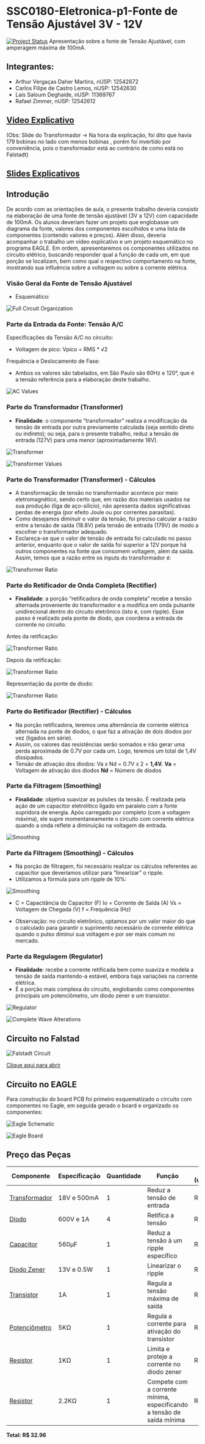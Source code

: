# 
# SSC0180-Eletronica-p1-Fonte de Tensão Ajustável 3V - 12V
[![Project Status](https://badgen.net/badge/BCC-ICMC/2021/blue?icon=terminal)](https://www.icmc.usp.br/)
Apresentação sobre a fonte de Tensão Ajustável, com amperagem máxima de 100mA.
## Integrantes: 
- Arthur Vergaças Daher Martins, nUSP: 12542672
- Carlos Filipe de Castro Lemos, nUSP: 12542630
- Laís Saloum Deghaide, nUSP: 11369767
- Rafael Zimmer, nUSP: 12542612

## [Video Explicativo](https://drive.google.com/file/d/1rR6jG3XRCm0vJ2gCErPLd6zFY5oDtITS/view)
(Obs: Slide do Transformador -> Na hora da explicação, foi dito que havia 179 bobinas no lado com menos bobinas , porém foi invertido por conveniência, pois o transformador está ao contrário de como está no Falstadt)
## [Slides Explicativos](https://docs.google.com/presentation/d/16bPbDchU_gi0e6y3p-GB68edqlrLqPZabgu-Sr-JJxo/edit?usp=sharing)

## Introdução
De acordo com as orientações de aula, o presente trabalho deveria consistir na elaboração de uma fonte de tensão ajustável (3V a 12V) com capacidade de 100mA.
Os alunos deveriam fazer um projeto que englobasse um diagrama da fonte, valores dos componentes escolhidos e uma lista de componentes (contendo valores e preços). Além disso, deveria acompanhar o trabalho um vídeo explicativo e um projeto esquemático no programa EAGLE.
Em ordem, apresentaremos os componentes utilizados no circuito elétrico, buscando responder qual a função de cada um, em que porção se localizam, bem como qual o respectivo comportamento na fonte, mostrando sua influência sobre a voltagem ou sobre a corrente elétrica.

### Visão Geral da Fonte de Tensão Ajustável
- Esquemático:

![Full Circuit Organization](./images/full_scheme.png)

### Parte da Entrada da Fonte: Tensão A/C

Especificações da Tensão A/C no circuito:
- Voltagem de pico: 
Vpico = RMS * √2

Frequência e Deslocamento de Fase:
- Ambos os valores são tabelados, em São Paulo são 60Hz e 120°, que é a tensão referência para a elaboração deste trabalho.

![AC Values](./images/ac_values.png)

### Parte do Transformador (Transformer)
- **Finalidade**: o componente “transformador” realiza a modificação da tensão de entrada por outra previamente calculada (seja sentido direto ou indireto); ou seja, para o presente trabalho, reduz a tensão de entrada (127V) para uma menor (aproximadamente 18V).

![Transformer](./images/transformer.png) 

![Transformer Values](./images/transformer_equations.png)


### Parte do Transformador (Transformer) - Cálculos

- A transformação de tensão no transformador acontece por meio eletromagnético, sendo certo que, em razão dos materiais usados na sua produção (liga de aço-silício), não apresenta dados significativas perdas de energia (por efeito Joule ou por correntes parasitas).
- Como desejamos diminuir o valor da tensão, foi preciso calcular a razão entre a tensão de saída (18.8V) pela tensão de entrada (179V) de modo a escolher o transformador adequado.
- Esclareça-se que o valor de tensão de entrada foi calculado no passo anterior, enquanto que o valor de saída foi superior a 12V porque há outros componentes na fonte que consomem voltagem, além da saída. 
Assim, temos que a razão entre os inputs do transformador é:

![Transformer Ratio](./images/transfomer_ratio.png)

### Parte do Retificador de Onda Completa (Rectifier)
- **Finalidade**: a porção “retificadora de onda completa” recebe a tensão alternada proveniente do transformador e a modifica em onda pulsante unidirecional dentro do circuito eletrônico (isto é, com ripple). Esse passo é realizado pela ponte de diodo, que coordena a entrada de corrente no circuito. 

Antes da retificação:

![Transformer Ratio](./images/wave.png)

Depois da retificação:	

![Transformer Ratio](./images/mirrored_wave.png)

Representação da ponte de diodo:

![Transformer Ratio](./images/bridge.png)

### Parte do Retificador (Rectifier) - Cálculos
- Na porção retificadora, teremos uma alternância de corrente elétrica alternada na ponte de diodos, o que faz a ativação de dois diodos por vez (ligados em série). 
- Assim, os valores das resistências serão somados e irão gerar uma perda aproximada de 0.7V por cada um. Logo, teremos um total de 1,4V dissipados.
- Tensão de ativação dos diodos: 
Va x Nd = 0.7V x 2 = **1,4V.**
**Va** = Voltagem de ativação dos diodos
**Nd** = Número de diodos

### Parte da Filtragem (Smoothing)

- **Finalidade**: objetiva suavizar as pulsões da tensão. É realizada pela ação de um capacitor eletrolítico ligado em paralelo com a fonte supridora de energia. Após carregado por completo (com a voltagem máxima), ele supre momentaneamente o circuito com corrente elétrica quando a onda reflete a diminuição na voltagem de entrada.

![Smoothing](./images/smoothing.png)

### Parte da Filtragem (Smoothing) - Cálculos

- Na porção de filtragem, foi necessário realizar os cálculos referentes ao capacitor que deveríamos utilizar para “linearizar” o ripple. 
- Utilizamos a fórmula para um ripple de 10%:

![Smoothing](./images/capacitance.png)
	
- C = Capacitância do Capacitor (F)
	Io = Corrente de Saída (A)
	Vs = Voltagem de Chegada (V)
	f = Frequência (Hz)

- Observação: no circuito eletrônico, optamos por um valor maior do que o calculado para garantir o suprimento necessário de corrente elétrica quando o pulso diminui sua voltagem e por ser mais comum no mercado.

### Parte da Regulagem (Regulator)

- **Finalidade**: recebe a corrente retificada bem como suaviza e modela a tensão de saída mantendo-a estável, embora haja variações na corrente elétrica. 
- É a porção mais complexa do circuito, englobando como componentes principais um potenciômetro, um diodo zener e um transistor.

![Regulator](./images/regulator.png) 

![Complete Wave Alterations](./images/wave_stabilization.png)

## Circuito no Falstad

![Falstadt Circuit](./circuit-20210717-1028.png)

[Clique aqui para abrir](https://www.falstad.com/circuit/circuitjs.html?ctz=CQAgzCAMB0l3BWEDoBYEE4AcBGBcwwdVUAmVEANkmRFQgQFMBaHHAKADdwxKQsahPqUhYoIHFRo4A7BnGlYGehgQ5IpMBiKqIMBOwDuPPgPCUxZyEZMgRY3mPtR2AFXOWaqHMNHiKMOpIzDCQmKhhMqgyCEQ4mspIWNCUMryyYHJYWBFgTKxiMBjFNt6+YtGkdn7WxpXVFTJVxAHsACZ0TRIkyJAUbFVVbYwAZgCGAK4ANgAu7ci83RT4-fF2IMPj03MdKxIyfPUt65uTs-N7snyxfMdDo2dzxjdLC6Y0tW-8Xj7fLs99CRrahiAb-Xr9A5SUFQ6wAY2hQKqIP2fA+sEQt0o0Aw6nQRFIAlkAhkUAxHGMKLBKKsNipUJRzk+jL8FhoTPYYAoAC9GAA7RgAJ1Yegk0BkxDyhJwGGl8FILFJ7IkenY3KoZmcbJVwhAvIFwpwYDpZjMNI+7EFGpoZrMRrREngJukizSt0W1lkFDdOpAB1BFgkvTgZMQIAASowAM4ASyjMzGfLhjEtfsWPjEPqZdhEnyzrM1NRs+c8TiLMz9gbwVQEoIQVWkIGYqFgOCwCCa2kouMopAb4uIchkWG0xGKUsdNFO21TtYkgbn2finzn9u+nnBc9tNotAHN1w1+JQKNnrAB7Oyk4-+SDFapkhvrUik41AA)

## Circuito no EAGLE

Para construção do board PCB foi primeiro esquematizado o circuito com componentes no Eagle, em seguida gerado o board e organizado os componentes:

![Eagle Schematic](./images/eagle_schematic.png)

![Eagle Board](./images/eagle_board.png)

## Preço das Peças

| Componente | Especificação | Quantidade | Função | Preço (unidade) |
| ------ | ------ | ------ | ------ | ------ |
| [Transformador]() | 18V e 500mA | 1 | Reduz a tensão de entrada | R$ 27,99 |
| [Diodo]() | 600V e 1A | 4 | Retifica a tensão | R$ 0.19 |
| [Capacitor]() | 560μF | 1 | Reduz a tensão à um ripple específico | R$ 1.99 |
| [Diodo Zener]() | 13V e 0.5W | 1 | Linearizar o ripple | R$ 0.19 |
| [Transistor]() | 1A | 1 | Regula a tensão máxima de saída | R$ 0.29 |
| [Potenciômetro]() | 5KΩ | 1 | Regula a corrente para ativação do transistor | R$ 2.21 |
| [Resistor]() | 1KΩ | 1 | Limita e proteje a corrente no diodo zener | R$ 0.05 |
| [Resistor]() | 2.2KΩ | 1 | Compete com a corrente mínima, especificando a tensão de saída mínima | R$ 0.05 |
**Total: R$ 32.96**

